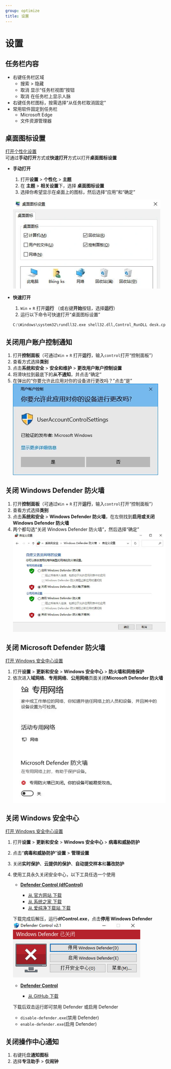 ```yaml
---
group: optimize
title: 设置
---
```


# 设置

## 任务栏内容

- 右键任务栏区域
  - 搜索 > 隐藏
  - 取消 显示“任务栏视图”按钮
  - 取消 在任务栏上显示人脉
- 右键任务栏图标，按需选择“从任务栏取消固定”
- 常用软件固定到任务栏
  - Microsoft Edge
  - 文件资源管理器

## 桌面图标设置

<a href="ms-settings:themes">打开个性化设置</a>  
可通过**手动打开**方式或**快速打开**方式以打开**桌面图标设置**

- **手动打开**

  1. 打开**设置** > **个性化** > **主题**
  2. 在 **主题** > **相关设置**下，选择 **桌面图标设置**
  3. 选择你希望显示在桌面上的图标，然后选择“应用”和“确定”

  ![](./images/setting-screenshot-1.webp)

- **快速打开**

  1. `Win` + `R` 打开**运行** （或右键**开始**按钮，选择**运行**）
  2. 运行以下命令可快速打开“桌面图标设置”

  ```cmd
  C:\Windows\system32\rundll32.exe shell32.dll,Control_RunDLL desk.cpl,,0
  ```

## 关闭用户账户控制通知

1. 打开**控制面板**（可通过`Win` + `R` 打开**运行**，输入`control`打开“控制面板”）
2. 查看方式选择**类别**
3. 点击**系统和安全** > **安全和维护** > **更改用户账户控制设置**
4. 将滑块拉到最底下的**从不通知**，并点击“确定”
5. 在弹出的“你要允许此应用对你的设备进行更改吗？”点击“是”
   ![](./images/setting-screenshot-2.webp)

## 关闭 Windows Defender 防火墙

1. 打开**控制面板**（可通过`Win` + `R` 打开**运行**，输入`control`打开“控制面板”）
2. 查看方式选择**类别**
3. 点击**系统和安全** > **Windows Defender 防火墙**，在左侧找到**启用或关闭 Windows Defender 防火墙**
4. 两个都勾选“关闭 Windows Defender 防火墙”，然后选择“确定”
   ![](./images/setting-screenshot-3.webp)

## 关闭 Microsoft Defender 防火墙

<a href="ms-settings:windowsdefender">打开 Windows 安全中心设置</a>

1. 打开**设置** > **更新和安全** > **Windows 安全中心** > **防火墙和网络保护**
2. 依次进入**域网络**、**专用网络**、**公用网络**页面关闭**Microsoft Defender 防火墙**
   ![](./images/setting-screenshot-4.webp)

## 关闭 Windows 安全中心

<a href="ms-settings:windowsdefender">打开 Windows 安全中心设置</a>

1. 打开**设置** > **更新和安全** > **Windows 安全中心** > **病毒和威胁防护**
2. 点击“**病毒和威胁防护**”**设置** > **管理设置**
3. 关闭**实时保护**、**云提供的保护**、**自动提交样本**和**纂改防护**
4. 使用工具永久关闭安全中心，以下工具任选一个使用

   - [**Defender Control (dfControl)**](https://www.sordum.org/9480/defender-control-v2-1/)

     - [从 官方网站 下载](https://www.sordum.org/files/downloads.php?st-defender-control)
     - [从 系统之家 下载](https://www.xitongzhijia.net/soft/243200.html)
     - [从 爱纯净下载站 下载](http://www.aichunjing.com/soft/2019-09-08/786.html)

   下载完成后解压，运行**dfControl.exe**，点击**停用 Windows Defender**
   ![](./images/setting-screenshot-5.webp)

   - [**Defender Control**](https://github.com/qtkite/defender-control)

     - [从 GitHub 下载](https://github.com/qtkite/defender-control/releases)

   下载后双击运行即可禁用 Defender 或启用 Defender

   - `disable-defender.exe`(禁用 Defender)
   - `enable-defender.exe`(启用 Defender)

## 关闭操作中心通知

1. 右键托盘**通知图标**
2. 选择**专注助手** > **仅闹钟**
